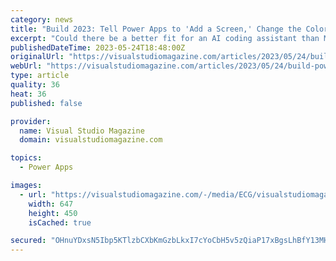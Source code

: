 ```yaml
---
category: news
title: "Build 2023: Tell Power Apps to 'Add a Screen,' Change the Color' and More"
excerpt: "Could there be a better fit for an AI coding assistant than Microsoft's low-code Power Apps? The low code/no code movement was designed from the start to democratize software development, helping \"ordinary business users\" create their own business apps via ..."
publishedDateTime: 2023-05-24T18:48:00Z
originalUrl: "https://visualstudiomagazine.com/articles/2023/05/24/build-power-apps.aspx"
webUrl: "https://visualstudiomagazine.com/articles/2023/05/24/build-power-apps.aspx"
type: article
quality: 36
heat: 36
published: false

provider:
  name: Visual Studio Magazine
  domain: visualstudiomagazine.com

topics:
  - Power Apps

images:
  - url: "https://visualstudiomagazine.com/-/media/ECG/visualstudiomagazine/Images/introimages/ai_power.jpg"
    width: 647
    height: 450
    isCached: true

secured: "OHnuYDxsN5Ibp5KTlzbCXbKmGzbLkxI7cYoCbH5v5zQiaP17xBgsLhBfY13MHe8YRAHv+IlgnvUMvg34IGABIpRJzQ5xlQs2Lz2IsD2IWsnf7MW5YNIsWnuRjC5/J0wpxyKwKBLxw2a6qp/l/tgjK6FwwpVuqfOhQcWJP0scUoexVueVSJapGDWNglUZVihKnyi4k4iN8Xc8U1GhDuizfzvYw/5i1JHXhX8dCWYmyl43CluYhlXHpJWW+XA1Nli38Hx5hjyvDikES6xyVk0qwRLsc3lS/9IkzbapdGBU0BjOIyfo66r8OZ5onGmkDdyy7iqth3ZCAy2NZ0olOTcPHoQ+0lotNB9odN862iUyeX0=;HT7pItogV/Q8AqrGJoWSlQ=="
---
```


